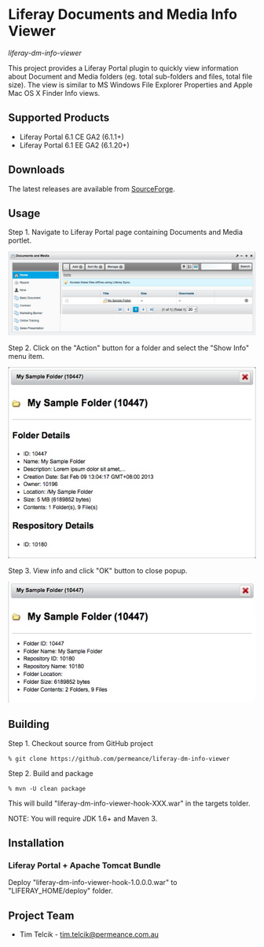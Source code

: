 # Liferay Documents and Media Info Viewer

*liferay-dm-info-viewer*

This project provides a Liferay Portal plugin to quickly view information about Document and Media folders (eg. total sub-folders and files, total file size). 
The view is similar to MS Windows File Explorer Properties and Apple Mac OS X Finder Info views.


## Supported Products

* Liferay Portal 6.1 CE GA2 (6.1.1+)
* Liferay Portal 6.1 EE GA2 (6.1.20+)


## Downloads

The latest releases are available from [SourceForge](https://sourceforge.net/projects/permeance-apps/files/liferay-documents-and-media-info-viewer/releases/ "Liferay Documents and Media Info Viewer").


## Usage

Step 1. Navigate to Liferay Portal page containing Documents and Media portlet.

![Documents and Media Portlet](/docs/images/liferay-dm-portlet-root-folder-view-20130209.png "Documents an Media Portlet")

Step 2. Click on the "Action" button for a folder and select the "Show Info" menu item.

![Documents and Media Folder Action Menu](/docs/images/liferay-dm-portlet-folder-info-popup-20130321T1659.jpg "Documents an Media Folder Action Menu")

Step 3. View info and click "OK" button to close popup.

![Documents and Media Folder Info Popup](/docs/images/liferay-dm-portlet-folder-info-popup-20130319T0048.png "Documents an Media Folder Info Popup")


## Building

Step 1. Checkout source from GitHub project

    % git clone https://github.com/permeance/liferay-dm-info-viewer

Step 2. Build and package

    % mvn -U clean package

This will build "liferay-dm-info-viewer-hook-XXX.war" in the targets tolder.

NOTE: You will require JDK 1.6+ and Maven 3.


## Installation

### Liferay Portal + Apache Tomcat Bundle

Deploy "liferay-dm-info-viewer-hook-1.0.0.0.war" to "LIFERAY_HOME/deploy" folder.


## Project Team

* Tim Telcik - tim.telcik@permeance.com.au

